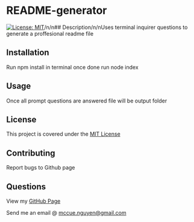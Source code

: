 # README-generator
[![License: MIT](https://img.shields.io/badge/License-MIT-yellow.svg)](https://opensource.org/licenses/MIT)/n/n## Description/n/nUses terminal inquirer questions to generate a proffesional readme file

## Installation

Run npm install in terminal once done run node index

## Usage

Once all prompt questions are answered file will be output folder

## License

This project is covered under the [MIT License](https://opensource.org/licenses/MIT)

## Contributing

Report bugs to Github page

## Questions

View my [GitHub Page](https://github.com/ashortaznkid)

Send me an email @ [mccue.nguyen@gmail.com](mailto:mccue.nguyen@gmail.com)